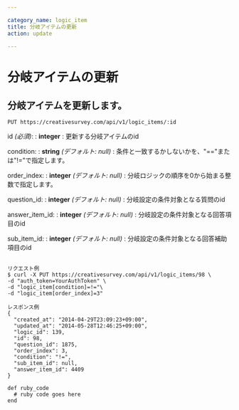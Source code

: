 ```yaml
---

category_name: logic_item
title: 分岐アイテムの更新
action: update

---
```


# 分岐アイテムの更新

## 分岐アイテムを更新します。

`PUT https://creativesurvey.com/api/v1/logic_items/:id`

id _(必須)_:
: __integer__
: 更新する分岐アイテムのid

condition:
: __string__ _(デフォルト: null)_
: 条件と一致するかしないかを、"=="または"!="で指定します。

order_index:
: __integer__ _(デフォルト: null)_
: 分岐ロジックの順序を0から始まる整数で指定します。

question_id:
: __integer__ _(デフォルト: null)_
: 分岐設定の条件対象となる質問のid

answer_item_id:
: __integer__ _(デフォルト: null)_
: 分岐設定の条件対象となる回答項目のid

sub_item_id:
: __integer__ _(デフォルト: null)_
: 分岐設定の条件対象となる回答補助項目のid

~~~

リクエスト例
$ curl -X PUT https://creativesurvey.com/api/v1/logic_items/98 \
-d "auth_token=YourAuthToken" \
-d "logic_item[condition]=!="\
-d "logic_item[order_index]=3"

レスポンス例
{
  "created_at": "2014-04-29T23:09:23+09:00",
  "updated_at": "2014-05-28T12:46:25+09:00",
  "logic_id": 139,
  "id": 98,
  "question_id": 1875,
  "order_index": 3,
  "condition": "!=",
  "sub_item_id": null,
  "answer_item_id": 4409
}

~~~

~~~
def ruby_code
  # ruby code goes here
end
~~~

